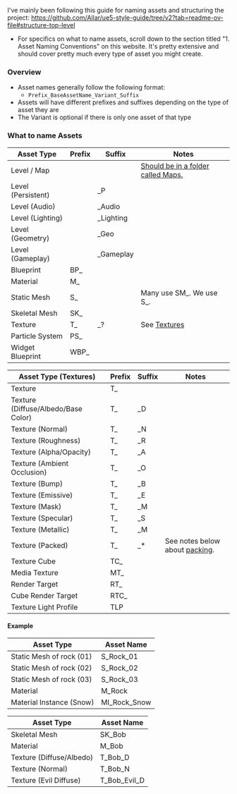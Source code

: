 I've mainly been following this guide for naming assets and structuring the project: <https://github.com/Allar/ue5-style-guide/tree/v2?tab=readme-ov-file#structure-top-level>

- For specifics on what to name assets, scroll down to the section titled "1. Asset Naming Conventions" on this website. It's pretty extensive and should cover pretty much every type of asset you might create.

### Overview

- Asset names generally follow the following format:
	- `Prefix_BaseAssetName_Variant_Suffix`
- Assets will have different prefixes and suffixes depending on the type of asset they are
- The Variant is optional if there is only one asset of that type

### What to name Assets

| Asset Type         | Prefix | Suffix    | Notes                                                                                                         |
| ------------------ | ------ | --------- | ------------------------------------------------------------------------------------------------------------- |
| Level / Map        |        |           | [Should be in a folder called Maps.](https://github.com/Allar/ue5-style-guide/tree/v2?tab=readme-ov-file#2.4) |
| Level (Persistent) |        | _P        |                                                                                                               |
| Level (Audio)      |        | _Audio    |                                                                                                               |
| Level (Lighting)   |        | _Lighting |                                                                                                               |
| Level (Geometry)   |        | _Geo      |                                                                                                               |
| Level (Gameplay)   |        | _Gameplay |                                                                                                               |
| Blueprint          | BP_    |           |                                                                                                               |
| Material           | M_     |           |                                                                                                               |
| Static Mesh        | S_     |           | Many use SM_. We use S_.                                                                                      |
| Skeletal Mesh      | SK_    |           |                                                                                                               |
| Texture            | T_     | _?        | See [Textures](https://github.com/Allar/ue5-style-guide/tree/v2?tab=readme-ov-file#anc-textures)              |
| Particle System    | PS_    |           |                                                                                                               |
| Widget Blueprint   | WBP_   |           |                                                                                                               |

| Asset Type (Textures)               | Prefix | Suffix | Notes                                                                                                                      |
| ----------------------------------- | ------ | ------ | -------------------------------------------------------------------------------------------------------------------------- |
| Texture                             | T_     |        |                                                                                                                            |
| Texture (Diffuse/Albedo/Base Color) | T_     | _D     |                                                                                                                            |
| Texture (Normal)                    | T_     | _N     |                                                                                                                            |
| Texture (Roughness)                 | T_     | _R     |                                                                                                                            |
| Texture (Alpha/Opacity)             | T_     | _A     |                                                                                                                            |
| Texture (Ambient Occlusion)         | T_     | _O     |                                                                                                                            |
| Texture (Bump)                      | T_     | _B     |                                                                                                                            |
| Texture (Emissive)                  | T_     | _E     |                                                                                                                            |
| Texture (Mask)                      | T_     | _M     |                                                                                                                            |
| Texture (Specular)                  | T_     | _S     |                                                                                                                            |
| Texture (Metallic)                  | T_     | _M     |                                                                                                                            |
| Texture (Packed)                    | T_     | _*     | See notes below about [packing](https://github.com/Allar/ue5-style-guide/tree/v2?tab=readme-ov-file#anc-textures-packing). |
| Texture Cube                        | TC_    |        |                                                                                                                            |
| Media Texture                       | MT_    |        |                                                                                                                            |
| Render Target                       | RT_    |        |                                                                                                                            |
| Cube Render Target                  | RTC_   |        |                                                                                                                            |
| Texture Light Profile               | TLP    |        |                                                                                                                            |

#### Example

| Asset Type               | Asset Name   |
| ------------------------ | ------------ |
| Static Mesh of rock (01) | S_Rock_01    |
| Static Mesh of rock (02) | S_Rock_02    |
| Static Mesh of rock (03) | S_Rock_03    |
| Material                 | M_Rock       |
| Material Instance (Snow) | MI_Rock_Snow |

| Asset Type               | Asset Name   |
| ------------------------ | ------------ |
| Skeletal Mesh            | SK_Bob       |
| Material                 | M_Bob        |
| Texture (Diffuse/Albedo) | T_Bob_D      |
| Texture (Normal)         | T_Bob_N      |
| Texture (Evil Diffuse)   | T_Bob_Evil_D |
